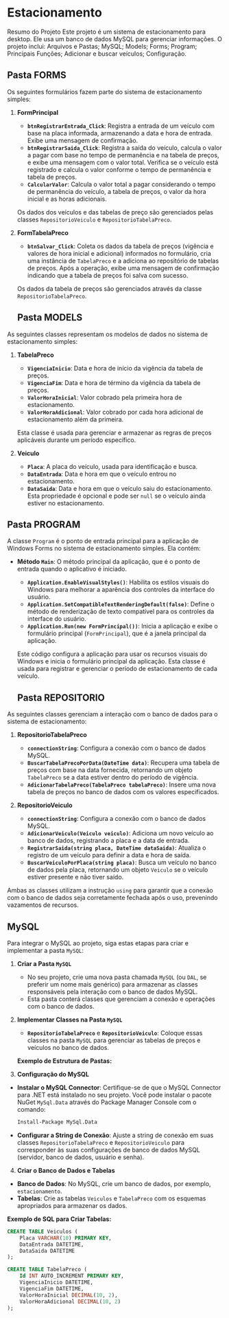 # Estacionamento
Resumo do Projeto
Este projeto é um sistema de estacionamento para desktop. Ele usa um banco de dados MySQL para gerenciar informações. O projeto inclui:
Arquivos e Pastas;
MySQL;
Models; 
Forms; 
Program; 
Principais Funções;
Adicionar e buscar veículos;
Configuração.

## Pasta FORMS

Os seguintes formulários fazem parte do sistema de estacionamento simples:

1. **FormPrincipal**
   - **`btnRegistrarEntrada_Click`**: Registra a entrada de um veículo com base na placa informada, armazenando a data e hora de entrada. Exibe uma mensagem de confirmação.
   - **`btnRegistrarSaida_Click`**: Registra a saída do veículo, calcula o valor a pagar com base no tempo de permanência e na tabela de preços, e exibe uma mensagem com o valor total. Verifica se o veículo está registrado e calcula o valor conforme o tempo de permanência e tabela de preços.
   - **`CalcularValor`**: Calcula o valor total a pagar considerando o tempo de permanência do veículo, a tabela de preços, o valor da hora inicial e as horas adicionais.

   Os dados dos veículos e das tabelas de preço são gerenciados pelas classes `RepositorioVeiculo` e `RepositorioTabelaPreco`.

2. **FormTabelaPreco**
   - **`btnSalvar_Click`**: Coleta os dados da tabela de preços (vigência e valores de hora inicial e adicional) informados no formulário, cria uma instância de `TabelaPreco` e a adiciona ao repositório de tabelas de preços. Após a operação, exibe uma mensagem de confirmação indicando que a tabela de preços foi salva com sucesso.

   Os dados da tabela de preços são gerenciados através da classe `RepositorioTabelaPreco`.



   ## Pasta MODELS

As seguintes classes representam os modelos de dados no sistema de estacionamento simples:

1. **TabelaPreco**
   - **`VigenciaInicio`**: Data e hora de início da vigência da tabela de preços.
   - **`VigenciaFim`**: Data e hora de término da vigência da tabela de preços.
   - **`ValorHoraInicial`**: Valor cobrado pela primeira hora de estacionamento.
   - **`ValorHoraAdicional`**: Valor cobrado por cada hora adicional de estacionamento além da primeira.

   Esta classe é usada para gerenciar e armazenar as regras de preços aplicáveis durante um período específico.

2. **Veiculo**
   - **`Placa`**: A placa do veículo, usada para identificação e busca.
   - **`DataEntrada`**: Data e hora em que o veículo entrou no estacionamento.
   - **`DataSaida`**: Data e hora em que o veículo saiu do estacionamento. Esta propriedade é opcional e pode ser `null` se o veículo ainda estiver no estacionamento.


  
## Pasta PROGRAM

A classe `Program` é o ponto de entrada principal para a aplicação de Windows Forms no sistema de estacionamento simples. Ela contém:

- **Método `Main`**: O método principal da aplicação, que é o ponto de entrada quando o aplicativo é iniciado.
  - **`Application.EnableVisualStyles()`**: Habilita os estilos visuais do Windows para melhorar a aparência dos controles da interface do usuário.
  - **`Application.SetCompatibleTextRenderingDefault(false)`**: Define o método de renderização de texto compatível para os controles da interface do usuário.
  - **`Application.Run(new FormPrincipal())`**: Inicia a aplicação e exibe o formulário principal (`FormPrincipal`), que é a janela principal da aplicação.

   Este código configura a aplicação para usar os recursos visuais do Windows e inicia o formulário principal da aplicação.
   Esta classe é usada para registrar e gerenciar o período de estacionamento de cada veículo.



   ## Pasta REPOSITORIO

As seguintes classes gerenciam a interação com o banco de dados para o sistema de estacionamento:

1. **RepositorioTabelaPreco**
   - **`connectionString`**: Configura a conexão com o banco de dados MySQL.
   - **`BuscarTabelaPrecoPorData(DateTime data)`**: Recupera uma tabela de preços com base na data fornecida, retornando um objeto `TabelaPreco` se a data estiver dentro do período de vigência.
   - **`AdicionarTabelaPreco(TabelaPreco tabelaPreco)`**: Insere uma nova tabela de preços no banco de dados com os valores especificados.

2. **RepositorioVeiculo**
   - **`connectionString`**: Configura a conexão com o banco de dados MySQL.
   - **`AdicionarVeiculo(Veiculo veiculo)`**: Adiciona um novo veículo ao banco de dados, registrando a placa e a data de entrada.
   - **`RegistrarSaida(string placa, DateTime dataSaida)`**: Atualiza o registro de um veículo para definir a data e hora de saída.
   - **`BuscarVeiculoPorPlaca(string placa)`**: Busca um veículo no banco de dados pela placa, retornando um objeto `Veiculo` se o veículo estiver presente e não tiver saído.

Ambas as classes utilizam a instrução `using` para garantir que a conexão com o banco de dados seja corretamente fechada após o uso, prevenindo vazamentos de recursos.



## MySQL

Para integrar o MySQL ao projeto, siga estas etapas para criar e implementar a pasta `MySQL`:

1. **Criar a Pasta `MySQL`**
   - No seu projeto, crie uma nova pasta chamada `MySQL` (ou `DAL`, se preferir um nome mais genérico) para armazenar as classes responsáveis pela interação com o banco de dados MySQL.
   - Esta pasta conterá classes que gerenciam a conexão e operações com o banco de dados.

2. **Implementar Classes na Pasta `MySQL`**
   - **`RepositorioTabelaPreco`** e **`RepositorioVeiculo`**: Coloque essas classes na pasta `MySQL` para gerenciar as tabelas de preços e veículos no banco de dados.

   **Exemplo de Estrutura de Pastas:**

3. **Configuração do MySQL**
- **Instalar o MySQL Connector**: Certifique-se de que o MySQL Connector para .NET está instalado no seu projeto. Você pode instalar o pacote NuGet `MySql.Data` através do Package Manager Console com o comando:
  ```bash
  Install-Package MySql.Data
  ```
- **Configurar a String de Conexão**: Ajuste a string de conexão em suas classes `RepositorioTabelaPreco` e `RepositorioVeiculo` para corresponder às suas configurações de banco de dados MySQL (servidor, banco de dados, usuário e senha).

4. **Criar o Banco de Dados e Tabelas**
- **Banco de Dados**: No MySQL, crie um banco de dados, por exemplo, `estacionamento`.
- **Tabelas**: Crie as tabelas `Veiculos` e `TabelaPreco` com os esquemas apropriados para armazenar os dados.

**Exemplo de SQL para Criar Tabelas:**
```sql
CREATE TABLE Veiculos (
    Placa VARCHAR(10) PRIMARY KEY,
    DataEntrada DATETIME,
    DataSaida DATETIME
);

CREATE TABLE TabelaPreco (
    Id INT AUTO_INCREMENT PRIMARY KEY,
    VigenciaInicio DATETIME,
    VigenciaFim DATETIME,
    ValorHoraInicial DECIMAL(10, 2),
    ValorHoraAdicional DECIMAL(10, 2)
);





